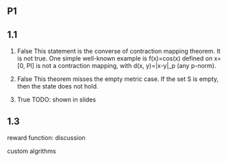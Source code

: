 ## P1


## 1.1

1. False
This statement is the converse of contraction mapping theorem. It is not true. One simple well-known example is f(x)=cos(x) defined on x=[0, PI] is not a contraction mapping, with d(x, y)=|x-y|_p (any p-norm).

2. False
This theorem misses the empty metric case. If the set S is empty, then the state does not hold.

3. True
TODO: shown in slides



## 1.3
reward function: discussion

custom algrithms

